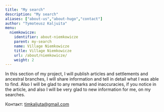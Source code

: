 ```yaml
---
title: "My search"
description: "My search"
aliases: ["about-us","about-hugo","contact"]
author: "Tymoteusz Kaljuita"
menu:
  niemkowicze:
    identifier: about-niemkowicze
    parent: my-search
    name: Village Niemkowicze
    title: Village Niemkowicze
    url: /about/niemkowicze/
    weight: 2
---
```


In this section of my project, I will publish articles and settlements and ancestral branches, I will share information and tell in detail what I was able to find.
Also I will be glad to any remarks and inaccuracies, if you notice in the article, and also I will be very glad to new information for me, on my searches.

Контакт: timkaljuta@gmail.com




